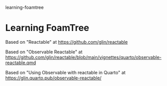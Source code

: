 learning-foamtree
# Learning FoamTree

Based on "Reactable" at https://github.com/glin/reactable

Based on "Observable Reactable" at https://github.com/glin/reactable/blob/main/vignettes/quarto/observable-reactable.qmd

Based on "Using Observable with reactable in Quarto" at https://glin.quarto.pub/observable-reactable/

